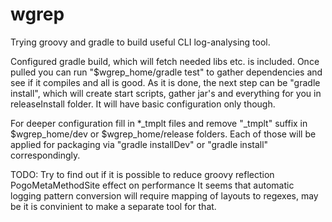 wgrep
=====

Trying groovy and gradle to build useful CLI log-analysing tool.

Configured gradle build, which will fetch needed libs etc. is included.
Once pulled you can run "$wgrep_home/gradle test" to gather dependencies and see if it compiles and all is good.
As it is done, the next step can be "gradle install", which will create start scripts, gather jar's and everything for you in releaseInstall folder. It will have basic configuration only though.

For deeper configuration fill in *_tmplt files and remove "_tmplt" suffix in $wgrep_home/dev or $wgrep_home/release folders. 
Each of those will be applied for packaging via "gradle installDev" or "gradle install" correspondingly.

TODO:
Try to find out if it is possible to reduce groovy reflection PogoMetaMethodSite effect on performance
It seems that automatic logging pattern conversion will require mapping of layouts to regexes, may be it is convinient to make a separate tool for that.
